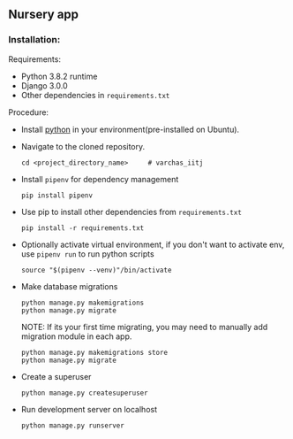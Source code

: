 ## Nursery app
### Installation:
Requirements:
- Python 3.8.2 runtime
- Django 3.0.0
- Other dependencies in `requirements.txt`



Procedure:
- Install [python](https://www.python.org/downloads/) in your environment(pre-installed on Ubuntu).
- Navigate to the cloned repository.
    ```
    cd <project_directory_name>     # varchas_iitj
    ```
- Install `pipenv` for dependency management
    ```
    pip install pipenv
    ```
- Use pip to install other dependencies from `requirements.txt`
    ```
    pip install -r requirements.txt
    ```

- Optionally activate virtual environment, if you don't want to activate env, use `pipenv run` to run python scripts
    ```
    source "$(pipenv --venv)"/bin/activate
    ```

- Make database migrations
    ``` 
    python manage.py makemigrations
    python manage.py migrate
    ```
    NOTE: If its your first time migrating, you may need to manually add migration module in each app.
    ```
    python manage.py makemigrations store
    python manage.py migrate
    ```
- Create a superuser
    ```
    python manage.py createsuperuser 
    ```
- Run development server on localhost
    ```
    python manage.py runserver 
    ```
    
    
